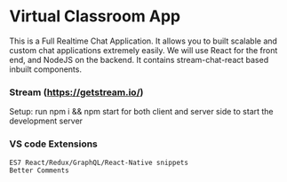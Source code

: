 # Virtual Classroom App
This is a Full Realtime Chat Application.
It allows you to built scalable and custom chat applications extremely easily.
We will use React for the front end, and NodeJS on the backend.
It contains stream-chat-react based inbuilt components.

### Stream (https://getstream.io/)



Setup: 
	run npm i && npm start for both client and server side to start the development server

### VS code Extensions
    ES7 React/Redux/GraphQL/React-Native snippets
	Better Comments

    
<!-- # Packages:

### Frontend
	stream-chat 
	stream-chat-react 
    universal-cookie
	axios

### Backend
	bcrypt 
	crypto (to create random cryprographic string)
	dotenv (for environment variables)
	express 
	getstream 
	stream-chat 
	nodemon 
	twilio (for sending live sms messages)
	Cors (for cross origin request)
 -->
